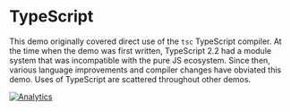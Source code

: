 # TypeScript

This demo originally covered direct use of the `tsc` TypeScript compiler.  At
the time when the demo was first written, TypeScript 2.2 had a module system
that was incompatible with the pure JS ecosystem.  Since then, various
language improvements and compiler changes have obviated this demo.  Uses of
TypeScript are scattered throughout other demos.

[![Analytics](https://ga-beacon.appspot.com/UA-36810333-1/SheetJS/js-xlsx?pixel)](https://github.com/SheetJS/js-xlsx)
